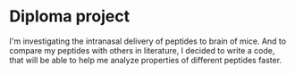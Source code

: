 # Diploma project
I'm investigating the intranasal delivery of peptides to brain of mice. 
And to compare my peptides with others in literature, I decided to write a code, that will be able to help me analyze properties of different peptides faster.
